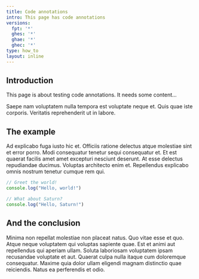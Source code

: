 ```yaml
---
title: Code annotations
intro: This page has code annotations
versions:
  fpt: '*'
  ghes: '*'
  ghae: '*'
  ghec: '*'
type: how_to
layout: inline
---
```


## Introduction

This page is about testing code annotations. It needs some content...

Saepe nam voluptatem nulla tempora est voluptate neque et. Quis quae iste corporis. Veritatis reprehenderit ut in labore.

## The example

Ad explicabo fuga iusto hic et. Officiis ratione delectus atque molestiae sint et error porro. Modi consequatur tenetur sequi consequatur et. Et est quaerat facilis amet amet excepturi nesciunt deserunt.
At esse delectus repudiandae ducimus. Voluptas architecto enim et. Repellendus explicabo omnis nostrum tenetur cumque rem qui.

```javascript annotate
// Greet the world!
console.log("Hello, world!")

// What about Saturn?
console.log("Hello, Saturn!")
```
## And the conclusion

Minima non repellat molestiae non placeat natus. Quo vitae esse et quo. Atque neque voluptatem qui voluptas sapiente quae. Est et animi aut repellendus qui aperiam ullam. Soluta laboriosam voluptatem ipsam recusandae voluptate et aut.
Quaerat culpa nulla itaque cum doloremque consequatur. Maxime quia dolor ullam eligendi magnam distinctio quae reiciendis. Natus ea perferendis et odio.
